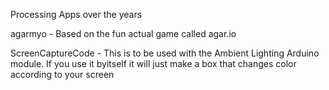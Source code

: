 Processing Apps over the years

agarmyo - Based on the fun actual game called agar.io

ScreenCaptureCode - This is to be used with the Ambient Lighting Arduino module. If you use it byitself it will just make a box that changes color according to your screen
